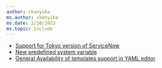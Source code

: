 ```yaml
---
author: ckanyika
ms.author: ckanyika
ms.date: 1/10/2023
ms.topic: include
---
```


- [Support for Tokyo version of ServiceNow](#support-for-tokyo-version-of-servicenow)
- [New predefined system variable](#new-predefined-system-variable)
- [General Availability of templates support in YAML editor](#general-availability-template-support-in-yaml-editor)

